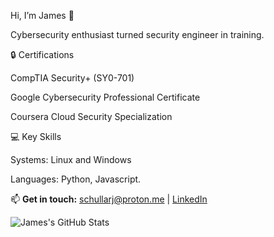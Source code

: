 Hi, I’m James 👋

Cybersecurity enthusiast turned security engineer in training.

🔒 Certifications

CompTIA Security+ (SY0-701)

Google Cybersecurity Professional Certificate

Coursera Cloud Security Specialization

💻 Key Skills

Systems: Linux and Windows

Languages: Python, Javascript.

📫 **Get in touch:** schullarj@proton.me | [LinkedIn](https://www.linkedin.com/in/jamesschullar/)


![James's GitHub Stats](https://github-readme-stats.vercel.app/api?username=Syntasy&show_icons=true&theme=github_dark)

